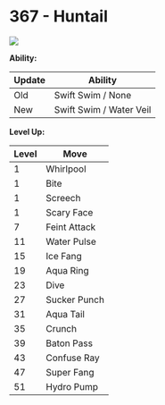 # 367 - Huntail
![][367]

**Ability:**

Update | Ability
---    | ---
Old    | Swift Swim / None
New    | Swift Swim / Water Veil

**Level Up:**

Level | Move
---   | ---
  1   | Whirlpool
  1   | Bite
  1   | Screech
  1   | Scary Face
  7   | Feint Attack
 11   | Water Pulse
 15   | Ice Fang
 19   | Aqua Ring
 23   | Dive
 27   | Sucker Punch
 31   | Aqua Tail
 35   | Crunch
 39   | Baton Pass
 43   | Confuse Ray
 47   | Super Fang
 51   | Hydro Pump



[367]: /img/pokemon/367.png

